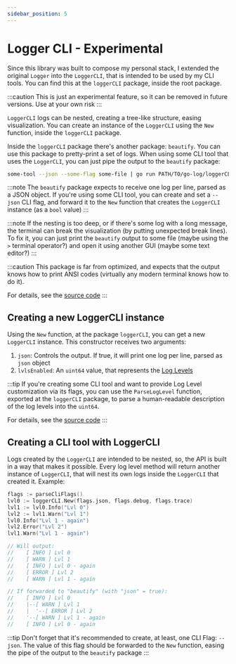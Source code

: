 ```yaml
---
sidebar_position: 5
---
```


# Logger CLI - Experimental

Since this library was built to compose my personal stack, I extended the original `Logger` into the `LoggerCLI`, that is
intended to be used by my CLI tools. You can find this at the `loggerCLI` package, inside the root package. 

:::caution
This is just an experimental feature, so it can be removed in future versions. Use at your own risk
:::

`LoggerCLI` logs can be nested, creating a tree-like structure, easing visualization. You can create an instance of the `LoggerCLI` using the `New` function, inside the `loggerCLI` package.

Inside the `loggerCLI` package there's another package: `beautify`. You can use this package to pretty-print a set of logs.
When using some CLI tool that uses the `LoggerCLI`, you can just pipe the output to the `beautify` package:

```sh
some-tool --json --some-flag some-file | go run PATH/TO/go-log/loggerCLI/beautify
```

:::note
The `beautify` package expects to receive one log per line, parsed as a JSON object. If you're using some CLI tool, you
can create and set a `--json` CLI flag, and forward it to the `New` function that creates the `LoggerCLI` instance (as a
`bool` value)
:::

:::note
If the nesting is too deep, or if there's some log with a long message, the terminal can break the visualization (by putting
unexpected break lines). To fix it, you can just print the `beautify` output to some file (maybe using the `>` terminal operator?)
and open it using another GUI (maybe some text editor?)
:::

:::caution
This package is far from optimized, and expects that the output knows how to print ANSI codes (virtually any modern terminal
knows how to do it). 

For details, see the [source code](https://github.com/mathbalduino/go-log/tree/main/loggerCLI)
:::

## Creating a new LoggerCLI instance

Using the `New` function, at the package `loggerCLI`, you can get a new `LoggerCLI` instance. This constructor receives 
two arguments: 

1. `json`: Controls the output. If true, it will print one log per line, parsed as `json` object
2. `lvlsEnabled`: An `uint64` value, that represents the [Log Levels](../basic-concepts/log_levels.md)

:::tip
If you're creating some CLI tool and want to provide Log Level customization via its flags, you can use the `ParseLogLevel`
function, exported at the `loggerCLI` package, to parse a human-readable description of the log levels into the `uint64`.

For details, see the [source code](github.com)
:::

## Creating a CLI tool with LoggerCLI

Logs created by the `LoggerCLI` are intended to be nested, so, the API is built in a way that makes it possible. Every 
log level method will return another instance of `LoggerCLI`, that will nest its own logs inside the `LoggerCLI` that 
created it. Example:

```go
flags := parseCliFlags()
lvl0 := loggerCLI.New(flags.json, flags.debug, flags.trace)
lvl1 := lvl0.Info("Lvl 0")
lvl2 := lvl1.Warn("Lvl 1")
lvl0.Info("Lvl 1 - again")
lvl2.Error("Lvl 2")
lvl1.Warn("Lvl 1 - again")

// Will output:
//    [ INFO ] Lvl 0
//    [ WARN ] Lvl 1
//    [ INFO ] Lvl 0 - again
//    [ ERROR ] Lvl 2
//    [ WARN ] Lvl 1 - again

// If forwarded to "beautify" (with "json" = true):
//    [ INFO ] Lvl 0
//    |--[ WARN ] Lvl 1
//    |  '--[ ERROR ] Lvl 2
//    '--[ WARN ] Lvl 1 - again
//    [ INFO ] Lvl 0 - again
```

:::tip
Don't forget that it's recommended to create, at least, one CLI Flag: `--json`. The value of this flag should be forwarded 
to the `New` function, easing the pipe of the output to the `beautify` package
:::
